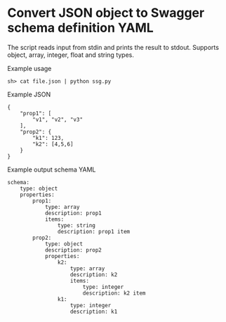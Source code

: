 # Convert JSON object to Swagger schema definition YAML

The script reads input from stdin and prints the result to stdout.
Supports object, array, integer, float and string types.

Example usage
```
sh> cat file.json | python ssg.py
```

Example JSON
```
{
    "prop1": [
        "v1", "v2", "v3"
    ],
    "prop2": {
        "k1": 123,
        "k2": [4,5,6]
    }    
} 
```

Example output schema YAML
```
schema:
    type: object
    properties:
        prop1:
            type: array
            description: prop1
            items:
                type: string
                description: prop1 item
        prop2:
            type: object
            description: prop2
            properties:
                k2:
                    type: array
                    description: k2
                    items:
                        type: integer
                        description: k2 item
                k1:
                    type: integer
                    description: k1
```

